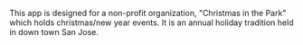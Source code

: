 This app is designed for a non-profit organization, "Christmas in the Park" which holds christmas/new year events. It is an annual holiday tradition held in down town San Jose.